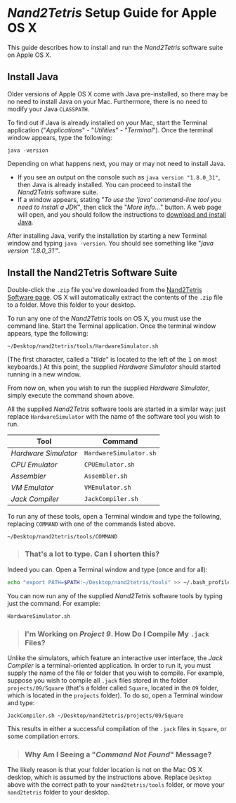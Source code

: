 # *Nand2Tetris* Setup Guide for Apple OS X

This guide describes how to install and run the *Nand2Tetris* software suite on Apple OS X.

## Install Java

Older versions of Apple OS X come with Java pre-installed, so there may be no need to install Java on your Mac. Furthermore, there is no need to modify your Java `CLASSPATH`.

To find out if Java is already installed on your Mac, start the Terminal application ("*Applications*" - "*Utilities*" - "*Terminal*"). Once the terminal window appears, type the following:

```console
java -version
```

Depending on what happens next, you may or may not need to install Java.

- If you see an output on the console such as `java version "1.8.0_31"`, then Java is already installed. You can proceed to install the *Nand2Tetris* software suite.
- If a window appears, stating "*To use the 'java' command-line tool you need to install a JDK*", then click the "*More Info...*" button. A web page will open, and you should follow the instructions to [download and install Java](http://www.oracle.com/technetwork/java/javase/downloads/index.html).

After installing Java, verify the installation by starting a new Terminal window and typing `java -version`. You should see something like "*java version '1.8.0_31'*".

## Install the Nand2Tetris Software Suite

Double-click the `.zip` file you've downloaded from the [Nand2Tetris Software page](http://nand2tetris.org/software.php). OS X will automatically extract the contents of the `.zip` file to a folder. Move this folder to your desktop.

To run any one of the *Nand2Tetris* tools on OS X, you must use the command line. Start the Terminal application. Once the terminal window appears, type the following:

```console
~/Desktop/nand2tetris/tools/HardwareSimulator.sh
```

(The first character, called a "*tilde*" is located to the left of the <kbd>1</kbd> on most keyboards.) At this point, the supplied *Hardware Simulator* should started running in a new window.

From now on, when you wish to run the supplied *Hardware Simulator*, simply execute the command shown above.

All the supplied *Nand2Tetris* software tools are started in a similar way: just replace `HardwareSimulator` with the name of the software tool you wish to run.

| Tool                 | Command                |
| -------------------- | ---------------------- |
| *Hardware Simulator* | `HardwareSimulator.sh` |
| *CPU Emulator*       | `CPUEmulator.sh`       |
| *Assembler*          | `Assembler.sh`         |
| *VM Emulator*        | `VMEmulator.sh`        |
| *Jack Compiler*      | `JackCompiler.sh`      |

To run any of these tools, open a Terminal window and type the following, replacing `COMMAND` with one of the commands listed above.

```console
~/Desktop/nand2tetris/tools/COMMAND
```

> ### That's a lot to type. Can I shorten this?

Indeed you can. Open a Terminal window and type (once and for all):

```bash
echo "export PATH=$PATH:~/Desktop/nand2tetris/tools" >> ~/.bash_profile ; source ~/.bash_profile
```

You can now run any of the supplied *Nand2Tetris* software tools by typing just the command. For example:

```console
HardwareSimulator.sh
```

> ### I'm Working on *Project 9*. How Do I Compile My `.jack` Files?

Unlike the simulators, which feature an interactive user interface, the *Jack Compiler* is a terminal-oriented application. In order to run it, you must supply the name of the file or folder that you wish to compile. For example, suppose you wish to compile all `.jack` files stored in the folder `projects/09/Square` (that's a folder called `Square`, located in the `09` folder, which is located in the `projects` folder). To do so, open a Terminal window and type:

```console
JackCompiler.sh ~/Desktop/nand2tetris/projects/09/Square
```

This results in either a successful compilation of the `.jack` files in `Square`, or some compilation errors.

> ### Why Am I Seeing a "*Command Not Found*" Message?

The likely reason is that your folder location is not on the Mac OS X desktop, which is assumed by the instructions above. Replace `Desktop` above with the correct path to your `nand2tetris/tools` folder, or move your `nand2tetris` folder to your desktop.